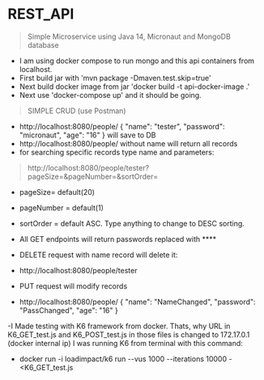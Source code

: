 # REST_API

> Simple Microservice using Java 14, Micronaut and MongoDB database

- I am using docker compose to run mongo and this api containers from localhost.
- First build jar with  'mvn package  -Dmaven.test.skip=true'
- Next build docker image from jar  'docker build -t api-docker-image .'
- Next use 'docker-compose up' and it should be going.

> SIMPLE CRUD (use Postman)
- http://localhost:8080/people/
 {
     "name": "tester",
     "password": "micronaut",
     "age": "16"
 }
 will save to DB
- http://localhost:8080/people/ without name will return all records
- for searching specific records type name and parameters:
 >http://localhost:8080/people/tester?pageSize=&pageNumber=&sortOrder=

- pageSize= default(20)
- pageNumber = default(1)
- sortOrder = default ASC. Type anything to change to DESC sorting.

- All GET endpoints will return passwords replaced with ****

- DELETE request with name record will delete it:
- http://localhost:8080/people/tester
- PUT request will modify records
- http://localhost:8080/people/
{
     "name": "NameChanged",
     "password": "PassChanged",
     "age": "16"
 } 

-I Made testing with K6 framework from docker. Thats, why URL in K6_GET_test.js and K6_POST_test.js in those files is changed to 172.17.0.1 (docker internal ip)
I was running K6 from terminal with this command:
-  docker run -i loadimpact/k6 run --vus 1000 --iterations 10000 - <K6_GET_test.js

 





